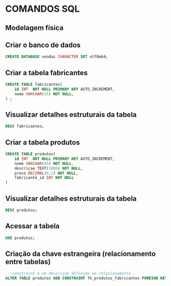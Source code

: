 # COMANDOS SQL

## Modelagem física

## Criar o banco de dados
``` sql
CREATE DATABASE vendas CHARACTER SET utf8mb4;
```

## Criar a tabela fabricantes
``` sql
CREATE TABLE fabricantes(
    id INT  NOT NULL PRIMARY KEY AUTO_INCREMENT,
    nome VARCHAR(45) NOT NULL,
) ;
```

## Visualizar detalhes estruturais da tabela
``` sql
DESC fabricantes;
```
## Criar a tabela produtos
``` sql
CREATE TABLE produtos(
    id INT  NOT NULL PRIMARY KEY AUTO_INCREMENT,
    nome VARCHAR(45) NOT NULL,
    descricao TEXT(1000) NOT NULL,
    preco DECIMAL(6,2) NOT NULL,
    fabricante_id INT NOT NULL
) 
```

## Visualizar detalhes estruturais da tabela
``` sql
DESC produtos;
```

## Acessar a tabela
``` sql
USE produtos;
```

## Criação da chave estrangeira (relacionamento entre tabelas)

``` sql
 --constraint é um descrição definida no relacionamento--
ALTER TABLE produtos ADD CONSTRAINT fk_produtos_fabricantes FOREIGN KEY (fabricante_id) REFERENCES fabricantes(id);

```